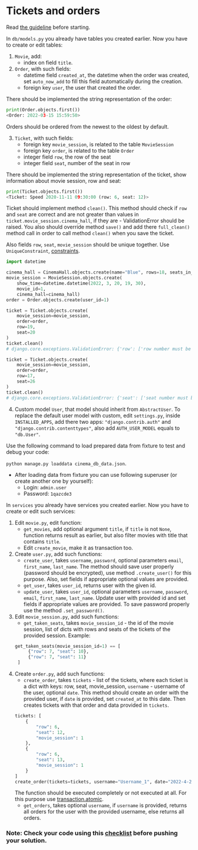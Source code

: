 # Tickets and orders

Read [the guideline](https://github.com/mate-academy/py-task-guideline/blob/main/README.md) before starting.

In `db/models.py` you already have tables you created earlier. Now
you have to create or edit tables:
1. `Movie`, add:
    - index on field `title`.
2. `Order`, with such fields:
    - datetime field `created_at`, the datetime when the order was created,
set `auto_now_add` to fill this field automatically during the creation.
    - foreign key `user`, the user that created the order.
   
There should be implemented the string representation of the order:
```python
print(Order.objects.first())
<Order: 2022-03-15 15:59:50>
```
Orders should be ordered from the newest to the oldest by default.

3. `Ticket`, with such fields:
   - foreign key `movie_session`, is related to the table `MovieSession`
   - foreign key `order`, is related to the table `Order`
   - integer field `row`, the row of the seat 
   - integer field `seat`, number of the seat in row

There should be implemented the string representation of the ticket, show
information about movie session, row and seat:
```python
print(Ticket.objects.first())
<Ticket: Speed 2020-11-11 09:30:00 (row: 6, seat: 12)>
```
Ticket should implement method `clean()`. This method should check if 
`row` and `seat` are correct and are not greater than values in 
`ticket.movie_session.cinema_hall`, if they are - ValidationError should
be raised. You also should override method `save()` and add there 
`full_clean()` method call in order to call method `clean()` when you 
save the ticket.

Also fields `row`, `seat`, `movie_session` should be unique together. 
Use `UniqueConstraint`, [constraints](https://django.fun/docs/django/en/4.0/ref/models/options/#constraints).
```python
import datetime

cinema_hall = CinemaHall.objects.create(name="Blue", rows=18, seats_in_row=24)
movie_session = MovieSession.objects.create(
    show_time=datetime.datetime(2022, 3, 20, 19, 30),
    movie_id=1, 
    cinema_hall=cinema_hall)
order = Order.objects.create(user_id=1)

ticket = Ticket.objects.create(
    movie_session=movie_session,
    order=order,
    row=19,
    seat=20
)
ticket.clean()
# django.core.exceptions.ValidationError: {'row': ['row number must be in available range: (1, rows): (1, 18)']}

ticket = Ticket.objects.create(
    movie_session=movie_session,
    order=order,
    row=17,
    seat=26
)
ticket.clean()
# django.core.exceptions.ValidationError: {'seat': ['seat number must be in available range: (1, seats_in_row): (1, 24)']}
```
4. Custom model `User`, that model should inherit from `AbstractUser`. To replace
the default user model with custom, edit `settings.py`, inside `INSTALLED_APPS`, 
add there two apps: `"django.contrib.auth"` and `"django.contrib.contenttypes"`, also
add `AUTH_USER_MODEL` equals to `"db.User"`.

Use the following command to load prepared data from fixture to test and debug your code:
  
`python manage.py loaddata cinema_db_data.json`.

- After loading data from fixture you can use following superuser (or create another one by yourself):
  - Login: `admin.user`
  - Password: `1qazcde3`

In `services` you already have services you created earlier. Now
you have to create or edit such services:
1. Edit `movie.py`, edit function:
   - `get_movies`, add optional argument `title`, if `title` is not `None`,
function returns result as earlier, but also filter movies with title 
that contains `title`.
    - Edit `create_movie`, make it as transaction too.
2. Create `user.py`, add such functions:
   - `create_user`, takes `username`, `password`, optional parameters 
`email`, `first_name`, `last_name`. The method should save user properly (password 
should be encrypted), use method `.create_user()` for this purpose. Also, 
set fields if appropriate optional values are provided.
   - `get_user`, takes `user_id`, returns user with the given id.
   - `update_user`, takes `user_id`, optional parameters `username`, `password`, 
`email`, 
`first_name`, `last_name`. Update user with
provided id and set fields if appropriate values are provided. To save password
properly use the method `.set_password()`.
3. Edit `movie_session.py`, add such functions:
   - `get_taken_seats`, takes `movie_session_id` - the id of the
movie session, list of dicts with rows and seats of the tickets of the 
provided session. Example:
   ```python
   get_taken_seats(movie_session_id=1) == [
        {"row": 7, "seat": 10},
        {"row": 7, "seat": 11}
    ]
   ```
4. Create `order.py`, add such functions:
   - `create_order`, takes `tickets` - list of the tickets, where each ticket 
is a dict with keys: row, seat, movie_session, `username` - username of the
user, optional `date`. This method should create an order with the provided user,
if `date` is provided, set `created_at` to this date. Then creates 
tickets with that order and data provided in `tickets`.
   ```python
   tickets: [
       {
           "row": 6,
           "seat": 12,
           "movie_session": 1
       },
       {
           "row": 6,
           "seat": 13,
           "movie_session": 1
       }
   ]
   create_order(tickets=tickets, username="Username_1", date="2022-4-20 11:27")
   ```
   The function should be executed completely or not executed at all. For this
   purpose use [transaction.atomic](https://docs.djangoproject.com/en/4.0/topics/db/transactions/).
   - `get_orders`, takes optional `username`, if `username` is provided, returns
all orders for the user with the provided username, else returns all orders.

### Note: Check your code using this [checklist](checklist.md) before pushing your solution.
